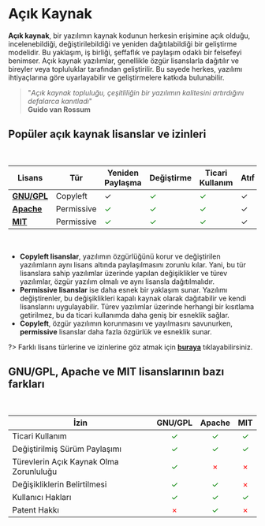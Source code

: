 # Açık Kaynak

**Açık kaynak**, bir yazılımın kaynak kodunun herkesin erişimine açık olduğu, incelenebildiği, değiştirilebildiği ve yeniden dağıtılabildiği bir geliştirme modelidir. Bu yaklaşım, iş birliği, şeffaflık ve paylaşım odaklı bir felsefeyi benimser. Açık kaynak yazılımlar, genellikle özgür lisanslarla dağıtılır ve bireyler veya topluluklar tarafından geliştirilir. Bu sayede herkes, yazılımı ihtiyaçlarına göre uyarlayabilir ve geliştirmelere katkıda bulunabilir.

> "_Açık kaynak topluluğu, çeşitliliğin bir yazılımın kalitesini artırdığını defalarca kanıtladı_"
> <br> **Guido van Rossum**

## Popüler açık kaynak lisanslar ve izinleri

<br>

| Lisans                                                         | Tür        | Yeniden Paylaşma                     | Değiştirme                           | Ticari Kullanım                      | Atıf |
| -------------------------------------------------------------- | ---------- | ------------------------------------ | ------------------------------------ | ------------------------------------ | ---- |
| [**GNU/GPL**](https://www.gnu.org/licenses/gpl-3.0.en.html)    | Copyleft   | ✓                                    | <span style="color: green;">✓</span> | <span style="color: green;">✓</span> | ✓    |
| [**Apache**](https://www.apache.org/licenses/LICENSE-2.0.html) | Permissive | <span style="color: green;">✓</span> | <span style="color: green;">✓</span> | <span style="color: green;">✓</span> | ✓    |
| [**MIT**](https://mit-license.org/)                            | Permissive | <span style="color: green;">✓</span> | <span style="color: green;">✓</span> | <span style="color: green;">✓</span> | ✓    |

<br>

- **Copyleft lisanslar**, yazılımın özgürlüğünü korur ve değiştirilen yazılımların aynı lisans altında paylaşılmasını zorunlu kılar. Yani, bu tür lisanslara sahip yazılımlar üzerinde yapılan değişiklikler ve türev yazılımlar, özgür yazılım olmalı ve aynı lisansla dağıtılmalıdır.
- **Permissive lisanslar** ise daha esnek bir yaklaşım sunar. Yazılımı değiştirenler, bu değişiklikleri kapalı kaynak olarak dağıtabilir ve kendi lisanslarını uygulayabilir. Türev yazılımlar üzerinde herhangi bir kısıtlama getirilmez, bu da ticari kullanımda daha geniş bir esneklik sağlar.
- **Copyleft**, özgür yazılımın korunmasını ve yayılmasını savunurken, **permissive** lisanslar daha fazla özgürlük ve esneklik sunar.

?> Farklı lisans türlerine ve izinlerine göz atmak için [**buraya**](https://en.wikipedia.org/wiki/Comparison_of_free_and_open-source_software_licenses) tıklayabilirsiniz.

## GNU/GPL, Apache ve MIT lisanslarının bazı farkları

<br>

| İzin                                    |               GNU/GPL                |                Apache                |                 MIT                  |
| --------------------------------------- | :----------------------------------: | :----------------------------------: | :----------------------------------: |
| Ticari Kullanım                         | <span style="color: green;">✓</span> | <span style="color: green;">✓</span> | <span style="color: green;">✓</span> |
| Değiştirilmiş Sürüm Paylaşımı           | <span style="color: green;">✓</span> | <span style="color: green;">✓</span> | <span style="color: green;">✓</span> |
| Türevlerin Açık Kaynak Olma Zorunluluğu | <span style="color: green;">✓</span> |  <span style="color: red;">×</span>  |  <span style="color: red;">×</span>  |
| Değişikliklerin Belirtilmesi            | <span style="color: green;">✓</span> | <span style="color: green;">✓</span> |  <span style="color: red;">×</span>  |
| Kullanıcı Hakları                       | <span style="color: green;">✓</span> | <span style="color: green;">✓</span> | <span style="color: green;">✓</span> |
| Patent Hakkı                            |  <span style="color: red;">×</span>  | <span style="color: green;">✓</span> |  <span style="color: red;">×</span>  |
